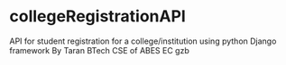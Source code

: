 # collegeRegistrationAPI
API for student registration for a college/institution using python Django framework
By Taran BTech CSE
of ABES EC gzb
